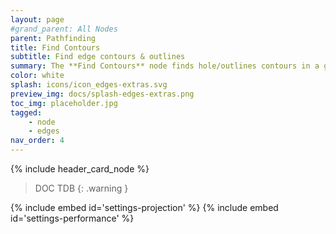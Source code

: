 ```yaml
---
layout: page
#grand_parent: All Nodes
parent: Pathfinding
title: Find Contours
subtitle: Find edge contours & outlines
summary: The **Find Contours** node finds hole/outlines contours in a graph, using points as proximity seeds.
color: white
splash: icons/icon_edges-extras.svg
preview_img: docs/splash-edges-extras.png
toc_img: placeholder.jpg
tagged: 
    - node
    - edges
nav_order: 4
---
```


{% include header_card_node %}

> DOC TDB
{: .warning }

{% include embed id='settings-projection' %}
{% include embed id='settings-performance' %}